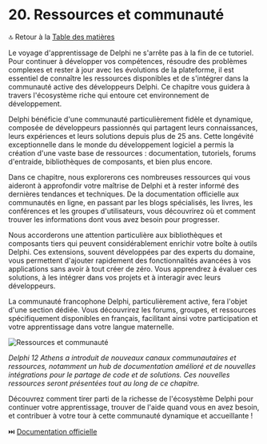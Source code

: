 # 20. Ressources et communauté

🔝 Retour à la [Table des matières](/SOMMAIRE.md)

Le voyage d'apprentissage de Delphi ne s'arrête pas à la fin de ce tutoriel. Pour continuer à développer vos compétences, résoudre des problèmes complexes et rester à jour avec les évolutions de la plateforme, il est essentiel de connaître les ressources disponibles et de s'intégrer dans la communauté active des développeurs Delphi. Ce chapitre vous guidera à travers l'écosystème riche qui entoure cet environnement de développement.

Delphi bénéficie d'une communauté particulièrement fidèle et dynamique, composée de développeurs passionnés qui partagent leurs connaissances, leurs expériences et leurs solutions depuis plus de 25 ans. Cette longévité exceptionnelle dans le monde du développement logiciel a permis la création d'une vaste base de ressources : documentation, tutoriels, forums d'entraide, bibliothèques de composants, et bien plus encore.

Dans ce chapitre, nous explorerons ces nombreuses ressources qui vous aideront à approfondir votre maîtrise de Delphi et à rester informé des dernières tendances et techniques. De la documentation officielle aux communautés en ligne, en passant par les blogs spécialisés, les livres, les conférences et les groupes d'utilisateurs, vous découvrirez où et comment trouver les informations dont vous avez besoin pour progresser.

Nous accorderons une attention particulière aux bibliothèques et composants tiers qui peuvent considérablement enrichir votre boîte à outils Delphi. Ces extensions, souvent développées par des experts du domaine, vous permettent d'ajouter rapidement des fonctionnalités avancées à vos applications sans avoir à tout créer de zéro. Vous apprendrez à évaluer ces solutions, à les intégrer dans vos projets et à interagir avec leurs développeurs.

La communauté francophone Delphi, particulièrement active, fera l'objet d'une section dédiée. Vous découvrirez les forums, groupes, et ressources spécifiquement disponibles en français, facilitant ainsi votre participation et votre apprentissage dans votre langue maternelle.

![Ressources et communauté](https://placeholder-for-community.com/image.png)

*Delphi 12 Athens a introduit de nouveaux canaux communautaires et ressources, notamment un hub de documentation amélioré et de nouvelles intégrations pour le partage de code et de solutions. Ces nouvelles ressources seront présentées tout au long de ce chapitre.*

Découvrez comment tirer parti de la richesse de l'écosystème Delphi pour continuer votre apprentissage, trouver de l'aide quand vous en avez besoin, et contribuer à votre tour à cette communauté dynamique et accueillante !

⏭️ [Documentation officielle](20-ressources-et-communaute/01-documentation-officielle.md)
